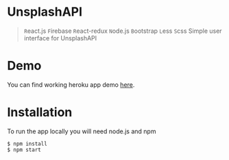 # UnsplashAPI

> `R`eact.js `F`irebase `R`eact-redux `N`ode.js `B`ootstrap `L`ess `S`css 
Simple user interface for UnsplashAPI

# Demo

You can find working heroku app demo [here](https://unsplashapi-ks.herokuapp.com/).

# Installation

To run the app locally you will need node.js and npm

    $ npm install
    $ npm start
    
    
